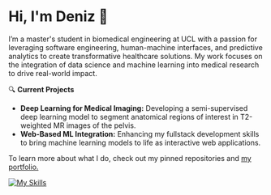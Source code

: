 # Hi, I'm Deniz 👋

I’m a master's student in biomedical engineering at UCL with a passion for leveraging software engineering, human-machine interfaces, and predictive analytics to create transformative healthcare solutions. My work focuses on the integration of data science and machine learning into medical research to drive real-world impact.

🔍 **Current Projects**

- **Deep Learning for Medical Imaging:** Developing a semi-supervised deep learning model to segment anatomical regions of interest in T2-weighted MR images of the pelvis.
- **Web-Based ML Integration:** Enhancing my fullstack development skills to bring machine learning models to life as interactive web applications.

To learn more about what I do, check out my pinned repositories and [my portfolio.](https://d-eniz.github.io/)

[![My Skills](https://skillicons.dev/icons?i=css,js,ts,vite,react,flask,py,sklearn,pytorch,tensorflow,matlab)](https://skillicons.dev)
